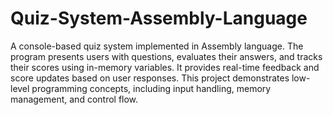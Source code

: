 # Quiz-System-Assembly-Language
A console-based quiz system implemented in Assembly language. The program presents users with questions, evaluates their answers, and tracks their scores using in-memory variables. It provides real-time feedback and score updates based on user responses. This project demonstrates low-level programming concepts, including input handling, memory management, and control flow.

